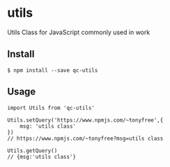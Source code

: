 # utils
Utils Class for JavaScript commonly used in work

## Install
```
$ npm install --save qc-utils
```

## Usage
```
import Utils from 'qc-utils'

Utils.setQuery('https://www.npmjs.com/~tonyfree',{
    msg: 'utils class'
})
// https://www.npmjs.com/~tonyfree?msg=utils class

Utils.getQuery()
// {msg:'utils class'}
```